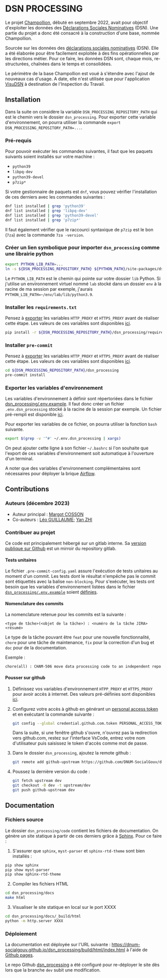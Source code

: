 # DSN PROCESSING

Le projet [Champollion](https://www.eig.numerique.gouv.fr/defis/champollion/), débuté en septembre 2022, avait pour objectif d'exploiter les données des [Déclarations Sociales Nominatives](https://entreprendre.service-public.fr/vosdroits/F34059) (DSN). Une partie du projet a donc été consacré à la construction d'une base, nommée Champollion.

Sourcée sur les données des [déclarations sociales nominatives](https://www.net-entreprises.fr/media/documentation/dsn-cahier-technique-2023.1.pdf) (DSN). Elle a été élaborée pour être facilement exploitée à des fins opérationnelles par les directions métier. Pour ce faire, les données DSN sont, chaque mois, re-structurées, chaînées dans le temps et consolidées.

Le périmètre de la base Champollion est voué à s'étendre avec l'ajout de nouveaux cas d'usage. A date, elle n'est utilisée que pour l'application [VisuDSN](https://github.com/DNUM-SocialGouv/champollion-front) à destination de l'Inspection du Travail.

## Installation

Dans la suite on considère la variable `DSN_PROCESSING_REPOSITORY_PATH` qui est le chemin vers le dossier `dsn_processing`. Pour exporter cette variable d'environnement, on pourra utiliser la commande `export DSN_PROCESSING_REPOSITORY_PATH=...`.

### Pré-requis

Pour pouvoir exécuter les commandes suivantes, il faut que les paquets suivants soient installés sur votre machine :

- `python39`
- `libpq-dev`
- `python39-devel`
- `p7zip*`

Si votre gestionnaire de paquets est `dnf`, vous pouvez vérifier l'installation de ces derniers avec les commandes suivantes :

``` bash
dnf list installed | grep 'python39'
dnf list installed | grep 'libpq-dev'
dnf list installed | grep 'python39-devel'
dnf list installed | grep 'p7zip*'
```

Il faut également vérifier que le raccourci syntaxique de `p7zip` est le bon (`7za`) avec la commande `7za -version`.

### Créer un lien symbolique pour importer `dsn_processing` comme une librairie python

```bash
export PYTHON_LIB_PATH=...
ln -s ${DSN_PROCESSING_REPOSITORY_PATH} ${PYTHON_PATH}/site-packages/dsn_processing
```

Le `PYTHON_LIB_PATH` est le chemin qui pointe sur votre dossier `lib` Python. Si j'utilise un environnement virtuel nommé `lab` stocké dans un dossier `env` à la racine de ma session par exemple, j'aurais `PYTHON_LIB_PATH=~/env/lab/lib/python3.9`.

### Installer les `requirements.txt`

Pensez à [exporter](#exporter-les-variables-denvironnement) les variables `HTTP_PROXY` et `HTTPS_PROXY` avant de réaliser cette étape. Les valeurs de ces variables sont disponibles [ici](https://msociauxfr.sharepoint.com/:t:/r/teams/EIG71/Documents%20partages/General/Commun/D%C3%A9veloppement/.env.prefilled/.env.dsn_processing.prefilled.txt?csf=1&web=1&e=GchPW6).

```bash
pip install -r ${DSN_PROCESSING_REPOSITORY_PATH}/dsn_processing/requirements.txt
```

### Installer `pre-commit`

Pensez à [exporter](#exporter-les-variables-denvironnement) les variables `HTTP_PROXY` et `HTTPS_PROXY` avant de réaliser cette étape. Les valeurs de ces variables sont disponibles [ici](https://msociauxfr.sharepoint.com/:t:/r/teams/EIG71/Documents%20partages/General/Commun/D%C3%A9veloppement/.env.prefilled/.env.dsn_processing.prefilled.txt?csf=1&web=1&e=GchPW6).

```bash
cd ${DSN_PROCESSING_REPOSITORY_PATH}/dsn_processing
pre-commit install
```

### Exporter les variables d'environnement

Les variables d'environnement à définir sont répertoriées dans le fichier [dsn_processing/.env.example](https://gitlab.intranet.social.gouv.fr/champollion/dsn_processing/blob/dev/.env.example). Il faut donc créer un fichier `.env.dsn_processing` stocké à la racine de la session par exemple. Un fichier pré-rempli est disponible [ici](https://msociauxfr.sharepoint.com/:t:/r/teams/EIG71/Documents%20partages/General/Commun/D%C3%A9veloppement/.env.prefilled/.env.dsn_processing.prefilled.txt?csf=1&web=1&e=E74wja).

Pour exporter les variables de ce fichier, on pourra utiliser la fonction `bash` suivante.

```bash
export $(grep -v '^#' ~/.env.dsn_processing | xargs)
```

On peut ajouter cette ligne à son fichier `~/.bashrc` si l'on souhaite que l'export de ces variables d'environnement soit automatique à l'ouverture d'un terminal.

A noter que des variables d'environnement complémentaires sont nécessaires pour déployer la brique [Airflow](docs/integration/pipeline/dags_et_orchestrateurs.md#déploiement).

## Contributions

### Auteurs (décembre 2023)

- Auteur principal : [Margot COSSON](https://github.com/margotcosson)
- Co-auteurs : [Léo GUILLAUME](mailto:leoguillaume1@gmail.com); [Yan ZHI](mailto:yan.zhi@sg.social.gouv.fr)

### Contribuer au projet

Ce code est principalement hébergé sur un gitlab interne. Sa [version publique sur Github](https://github.com/DNUM-SocialGouv/dsn_processing) est un mirroir du repository gitlab.

#### Tests unitaires

Le fichier `.pre-commit-config.yaml` assure l'exécution de tests unitaires au moment d'un commit. Les tests dont le résultat n'empêche pas le commit sont étiquettés avec la balise `non-blocking`. Pour s'exécuter, les tests ont besoin que les variables d'environnement listées dans le fichier [`dsn_processing/.env.example`](https://gitlab.intranet.social.gouv.fr/champollion/dsn_processing/blob/dev/.env.example) soient [définies](#exporter-les-variables-denvironnement).

#### Nomenclature des commits

La nomenclature retenue pour les commits est la suivante : 

```
<type de tâche>(<objet de la tâche>) : <numéro de la tâche JIRA> <résumé>
```

Le type de la tâche pouvant être `feat` pour une nouvelle fonctionnalité, `chore` pour une tâche de maintenance, `fix` pour la correction d'un bug et `doc` pour de la documentation.

Exemple :

```
chore(all) : CHAM-506 move data processing code to an independent repo
```

#### Pousser sur github

1. Définissez vos variables d'environnement `HTPP_PROXY` et `HTTPS_PROXY` pour avoir accès à internet. Des valeurs pré-définies sont disponibles [ici](https://msociauxfr.sharepoint.com/:t:/r/teams/EIG71/Documents%20partages/General/Commun/D%C3%A9veloppement/.env.prefilled/.env.dsn_processing.prefilled.txt?csf=1&web=1&e=GchPW6).

2. Configurez votre accès à github en générant un [personal access token](https://github.com/settings/tokens) et en exécutant la commande suivante : 
    ```bash
    git config --global credential.github.com.token PERSONAL_ACCESS_TOKEN
    ```
    Dans la suite, si une fenêtre github s'ouvre, n'ouvrez pas la redirection vers github.com, restez sur l'interface VsCode, entrez votre nom d'utilisateur puis saisissez le token d'accès comme mot de passe.

3. Dans le dossier `dsn_processing`, ajoutez la remote github :
    ```bash
    git remote add github-upstream https://github.com/DNUM-SocialGouv/dsn_processing.git
    ```

4. Poussez la dernière version du code :
    ```bash
    git fetch upstream dev
    git checkout -B dev -t upstream/dev
    git push github-upstream dev
    ```

## Documentation

### Fichiers source

Le dossier `dsn_processing/code` contient les fichiers de documentation. On génère un site statique à partir de ces derniers grâce à [Sphinx](https://www.sphinx-doc.org/en/master/index.html). Pour ce faire :

1. S'assurer que `sphinx`, `myst-parser` et `sphinx-rtd-theme` sont bien installés :

```bash
pip show sphinx
pip show myst-parser
pip show sphinx-rtd-theme
```

2. Compiler les fichiers HTML

```bash
cd dsn_processing/docs
make html
```

3. Visualiser le site statique en local sur le port XXXX

```bash
cd dsn_processing/docs/_build/html
python -m http.server XXXX
```

### Déploiement

La documentation est déployée sur l'URL suivante : https://dnum-socialgouv.github.io/dsn_processing/build/html/index.html à l'aide de [Github pages](https://pages.github.com/).

Le repo Github [dsn_processing](https://github.com/DNUM-SocialGouv/dsn_processing) a été configuré pour re-déployer le site dès lors que la branche `dev` subit une modification.
